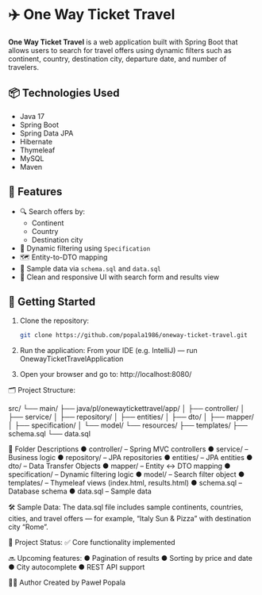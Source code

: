 # ✈️ One Way Ticket Travel

**One Way Ticket Travel** is a web application built with Spring Boot that allows users to search for travel offers using dynamic filters such as continent, country, destination city, departure date, and number of travelers.

## 📦 Technologies Used

- Java 17
- Spring Boot
- Spring Data JPA
- Hibernate
- Thymeleaf
- MySQL 
- Maven

## 🧭 Features

- 🔍 Search offers by:
  - Continent
  - Country
  - Destination city
- 📄 Dynamic filtering using `Specification`
- 🗺️ Entity-to-DTO mapping
- 🧪 Sample data via `schema.sql` and `data.sql`
- 🎨 Clean and responsive UI with search form and results view

## 🚀 Getting Started

1. Clone the repository:
   ```bash
   git clone https://github.com/popala1986/oneway-ticket-travel.git

2. Run the application:
   From your IDE (e.g. IntelliJ) — run OnewayTicketTravelApplication

3. Open your browser and go to:
     http://localhost:8080/

🗂️ Project Structure:

src/
└── main/
    ├── java/pl/onewaytickettravel/app/
    │   ├── controller/
    │   ├── service/
    │   ├── repository/
    │   ├── entities/
    │   ├── dto/
    │   ├── mapper/
    │   ├── specification/
    │   └── model/
    └── resources/
        ├── templates/
        ├── schema.sql
        └── data.sql
        
📁 Folder Descriptions
●  controller/ – Spring MVC controllers
● service/ – Business logic
● repository/ – JPA repositories
● entities/ – JPA entities
● dto/ – Data Transfer Objects
● mapper/ – Entity ↔ DTO mapping
● specification/ – Dynamic filtering logic
● model/ – Search filter object
● templates/ – Thymeleaf views (index.html, results.html)
● schema.sql – Database schema
● data.sql – Sample data

🛠️ Sample Data:
The data.sql file includes sample continents, countries, cities, and travel offers — for example, “Italy Sun & Pizza” with destination city “Rome”.

📌 Project Status:
✅ Core functionality implemented

🔜 Upcoming features:
● Pagination of results
● Sorting by price and date
● City autocomplete
● REST API support

👨‍💻 Author
Created by Paweł Popala

